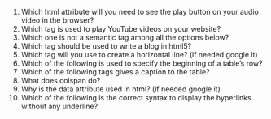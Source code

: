 1. Which html attribute will you need to see the play button on your audio video in the browser?
2. Which tag is used to play YouTube videos on your website?
3. Which one is not a semantic tag among all the options below?
4. Which tag should be used to write a blog in html5?
5. Which tag will you use to create a horizontal line? (if needed google it)
6. Which of the following is used to specify the beginning of a table’s row?
7. Which of the following tags gives a caption to the table?
8. What does colspan do?
9. Why is the data attribute used in html? (if needed google it)
10. Which of the following is the correct syntax to display the hyperlinks without any underline?
